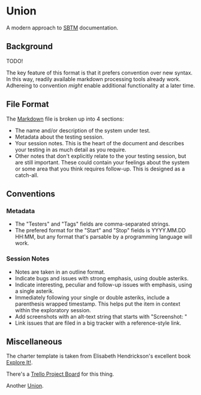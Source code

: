 # Union

A modern approach to [SBTM](https://en.wikipedia.org/wiki/Session-based_testing) documentation.

## Background

TODO!

The key feature of this format is that it prefers convention over new syntax. In this way, readily available markdown processing tools already work. Adhereing to convention *might* enable additional functionality at a later time.

## File Format

The [Markdown](https://daringfireball.net/projects/markdown/) file is broken up into 4 sections:

-   The name and/or description of the system under test.
-   Metadata about the testing session.
-   Your session notes. This is the heart of the document and describes your testing in as much detail as you require.
-   Other notes that don't explicitly relate to the your testing session, but are still important. These could contain your feelings about the system or some area that you think requires follow-up. This is designed as a catch-all.

## Conventions

### Metadata

-   The "Testers" and "Tags" fields are comma-separated strings.
-   The prefered format for the "Start" and "Stop" fields is YYYY.MM.DD HH:MM, but any format that's parsable by a programming language will work.

### Session Notes

-   Notes are taken in an outline format.
-   Indicate bugs and issues with strong emphasis, using double asteriks.
-   Indicate interesting, peculiar and follow-up issues with emphasis, using a single asterik.
-   Immediately following your single or double asteriks, include a parenthesis wrapped timestamp. This helps put the item in context within the exploratory session.
-   Add screenshots with an alt-text string that starts with "Screenshot: "
-   Link issues that are filed in a big tracker with a reference-style link.

## Miscellaneous

The charter template is taken from Elisabeth Hendrickson's excellent book [Explore It!](http://a.co/aAVo6CV).

There's a [Trello Project Board](https://trello.com/b/F8GEZdSW/union) for this thing.

Another [Union](https://en.wikipedia.org/wiki/Lake_Union).
